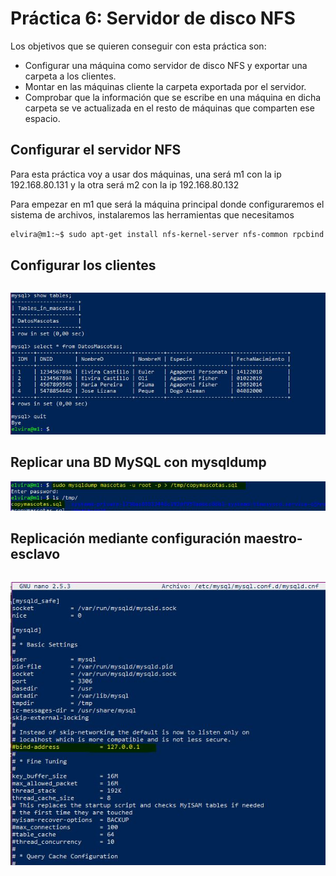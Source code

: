 # Práctica 6: Servidor de disco NFS

Los objetivos que se quieren conseguir con esta práctica son:
- Configurar una máquina como servidor de disco NFS y exportar una carpeta a los clientes.
- Montar en las máquinas cliente la carpeta exportada por el servidor.
- Comprobar que la información que se escribe en una máquina en dicha carpeta se ve actualizada en el resto de máquinas que comparten ese espacio.

## Configurar el servidor NFS
Para esta práctica voy a usar dos máquinas, una será m1 con la ip 192.168.80.131 y la otra será m2 con la ip 192.168.80.132

Para empezar en m1 que será la máquina principal donde configuraremos el sistema de archivos, instalaremos las herramientas que necesitamos


```bash
elvira@m1:~$ sudo apt-get install nfs-kernel-server nfs-common rpcbind

```




## Configurar los clientes

```bash

```

![imagen](https://github.com/layoel/SWAP2019/blob/master/PRACTICAS/Practica5/imagenes/1.JPG)


## Replicar una BD MySQL con mysqldump





![imagen](https://github.com/layoel/SWAP2019/blob/master/PRACTICAS/Practica5/imagenes/2.JPG)



## Replicación mediante configuración maestro-esclavo


```BASH

```


![imagen](https://github.com/layoel/SWAP2019/blob/master/PRACTICAS/Practica5/imagenes/8.JPG)

